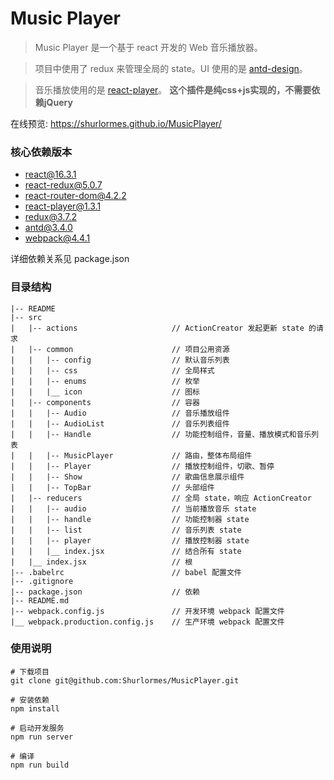 # Music Player

> Music Player 是一个基于 react 开发的 Web 音乐播放器。

> 项目中使用了 redux 来管理全局的 state。UI 使用的是 [antd-design](https://ant.design/docs/react/introduce-cn)。

> 音乐播放使用的是 [react-player](https://github.com/CookPete/react-player)。 **这个插件是纯css+js实现的，不需要依赖jQuery**

在线预览: https://shurlormes.github.io/MusicPlayer/

### 核心依赖版本

* react@16.3.1
* react-redux@5.0.7
* react-router-dom@4.2.2
* react-player@1.3.1
* redux@3.7.2
* antd@3.4.0
* webpack@4.4.1

详细依赖关系见 package.json

### 目录结构
	|-- README
	|-- src
	|   |-- actions                     // ActionCreator 发起更新 state 的请求
	|   |-- common                      // 项目公用资源
	|   |   |-- config                  // 默认音乐列表
	|   |   |-- css                     // 全局样式
	|   |   |-- enums                   // 枚举
	|   |   |__ icon                    // 图标
	|   |-- components                  // 容器
	|   |   |-- Audio                   // 音乐播放组件
	|   |   |-- AudioList               // 音乐列表组件
	|   |   |-- Handle                  // 功能控制组件，音量、播放模式和音乐列表
	|   |   |-- MusicPlayer             // 路由，整体布局组件
	|   |   |-- Player                  // 播放控制组件，切歌、暂停
	|   |   |-- Show                    // 歌曲信息展示组件
	|   |   |-- TopBar                  // 头部组件
	|   |-- reducers                    // 全局 state，响应 ActionCreator
	|   |   |-- audio                   // 当前播放音乐 state
	|   |   |-- handle                  // 功能控制器 state
	|   |   |-- list                    // 音乐列表 state
	|   |   |-- player                  // 播放控制器 state
	|   |   |__ index.jsx               // 结合所有 state
	|   |__ index.jsx                   // 根
	|-- .babelrc                        // babel 配置文件
	|-- .gitignore
	|-- package.json                    // 依赖
	|-- README.md
	|-- webpack.config.js               // 开发环境 webpack 配置文件
	|__ webpack.production.config.js    // 生产环境 webpack 配置文件
	
### 使用说明

	# 下载项目
	git clone git@github.com:Shurlormes/MusicPlayer.git
	
	# 安装依赖
	npm install
	
	# 启动开发服务
	npm run server

	# 编译
	npm run build
